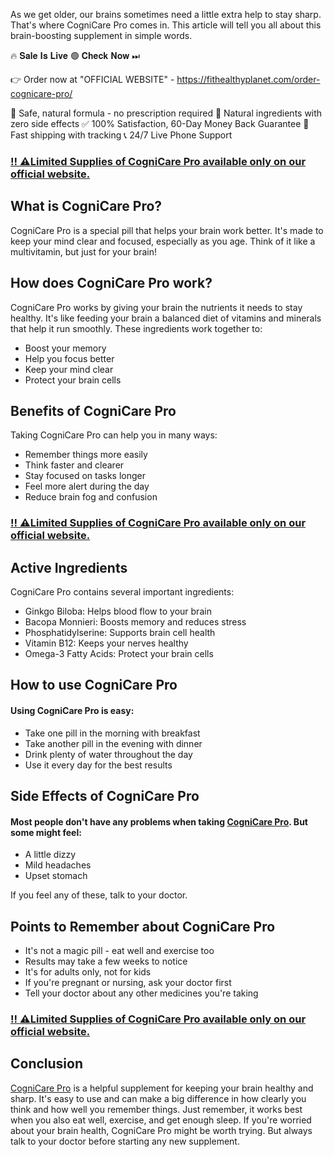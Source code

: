 As we get older, our brains sometimes need a little extra help to stay sharp. That's where CogniCare Pro comes in. This article will tell you all about this brain-boosting supplement in simple words.

🔥 𝐒𝐚𝐥𝐞 𝐈𝐬 𝐋𝐢𝐯𝐞 🟢 𝐂𝐡𝐞𝐜𝐤 𝐍𝐨𝐰 ⏭

👉 Order now at "OFFICIAL WEBSITE" - https://fithealthyplanet.com/order-cognicare-pro/

🔵 Safe, natural formula - no prescription required
🌿 Natural ingredients with zero side effects
✅ 100% Satisfaction, 60-Day Money Back Guarantee
🚚 Fast shipping with tracking 
📞 24/7 Live Phone Support

### [‼️ ⚠️Limited Supplies of CogniCare Pro available only on our official website.](https://fithealthyplanet.com/order-cognicare-pro/)

## What is CogniCare Pro?

CogniCare Pro is a special pill that helps your brain work better. It's made to keep your mind clear and focused, especially as you age. Think of it like a multivitamin, but just for your brain!

## How does CogniCare Pro work?

CogniCare Pro works by giving your brain the nutrients it needs to stay healthy. It's like feeding your brain a balanced diet of vitamins and minerals that help it run smoothly. These ingredients work together to:

- Boost your memory
- Help you focus better
- Keep your mind clear
- Protect your brain cells

## Benefits of CogniCare Pro

Taking CogniCare Pro can help you in many ways:

- Remember things more easily
- Think faster and clearer
- Stay focused on tasks longer
- Feel more alert during the day
- Reduce brain fog and confusion

### [‼️ ⚠️Limited Supplies of CogniCare Pro available only on our official website.](https://fithealthyplanet.com/order-cognicare-pro/)

## Active Ingredients

CogniCare Pro contains several important ingredients:

- Ginkgo Biloba: Helps blood flow to your brain
- Bacopa Monnieri: Boosts memory and reduces stress
- Phosphatidylserine: Supports brain cell health
- Vitamin B12: Keeps your nerves healthy
-  Omega-3 Fatty Acids: Protect your brain cells

## How to use CogniCare Pro

#### Using CogniCare Pro is easy:

- Take one pill in the morning with breakfast
- Take another pill in the evening with dinner
- Drink plenty of water throughout the day
- Use it every day for the best results

## Side Effects of CogniCare Pro

#### Most people don't have any problems when taking [CogniCare Pro](https://www.facebook.com/cognicarepro.offical.website/). But some might feel:

- A little dizzy
- Mild headaches
- Upset stomach

If you feel any of these, talk to your doctor.

## Points to Remember about CogniCare Pro

- It's not a magic pill - eat well and exercise too
- Results may take a few weeks to notice
- It's for adults only, not for kids
- If you're pregnant or nursing, ask your doctor first
- Tell your doctor about any other medicines you're taking

### [‼️ ⚠️Limited Supplies of CogniCare Pro available only on our official website.](https://fithealthyplanet.com/order-cognicare-pro/)

## Conclusion

[CogniCare Pro](https://www.facebook.com/cognicarepro.offical.website/) is a helpful supplement for keeping your brain healthy and sharp. It's easy to use and can make a big difference in how clearly you think and how well you remember things. Just remember, it works best when you also eat well, exercise, and get enough sleep. If you're worried about your brain health, CogniCare Pro might be worth trying. But always talk to your doctor before starting any new supplement.
